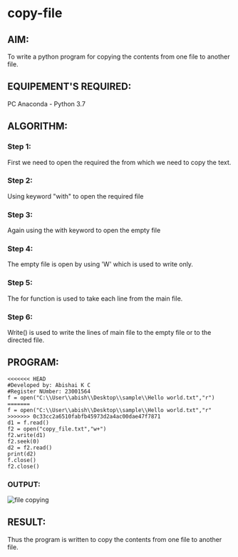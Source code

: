 # copy-file
## AIM:
To write a python program for copying the contents from one file to another file.
## EQUIPEMENT'S REQUIRED: 
PC
Anaconda - Python 3.7
## ALGORITHM: 
### Step 1:
First we need to open the required the from which we need to copy the text.
### Step 2: 
 Using keyword "with" to open the required file
### Step 3: 
Again using the with keyword to open the empty file
### Step 4:  
The empty file is open by using 'W' which is used to write only.
### Step 5: 
The for function is used to take each line from the main file.
### Step 6: 
Write() is used to write the lines of main file to the empty file or to the directed file.
## PROGRAM:
``````
<<<<<<< HEAD
#Developed by: Abishai K C
#Register NUmber: 23001564
f = open("C:\\User\\abish\\Desktop\\sample\\Hello world.txt","r")
=======
f = open("C:\\User\\abish\\Desktop\\sample\\Hello world.txt","r"
>>>>>>> 0c33cc2a6510fabfb45973d2a4ac00dae47f7871
d1 = f.read()
f2 = open("copy_file.txt","w+")
f2.write(d1)
f2.seek(0)
d2 = f2.read()
print(d2)
f.close()
f2.close()
``````
### OUTPUT:

![file copying](https://github.com/Abishai95141/copy-file/assets/139335314/efb7aaf0-9bde-4639-a194-99135259fa4a)


## RESULT:
Thus the program is written to copy the contents from one file to another file.
